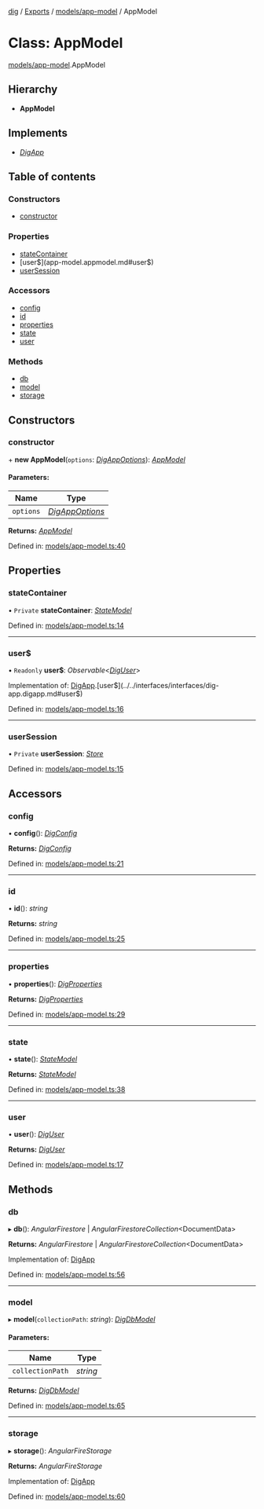 [dig](../../README.md) / [Exports](../../modules.md) / [models/app-model](../../modules/models_app_model.md) / AppModel

# Class: AppModel

[models/app-model](../../modules/models_app_model.md).AppModel

## Hierarchy

* **AppModel**

## Implements

* [*DigApp*](../../interfaces/interfaces/dig-app.digapp.md)

## Table of contents

### Constructors

- [constructor](app-model.appmodel.md#constructor)

### Properties

- [stateContainer](app-model.appmodel.md#statecontainer)
- [user$](app-model.appmodel.md#user$)
- [userSession](app-model.appmodel.md#usersession)

### Accessors

- [config](app-model.appmodel.md#config)
- [id](app-model.appmodel.md#id)
- [properties](app-model.appmodel.md#properties)
- [state](app-model.appmodel.md#state)
- [user](app-model.appmodel.md#user)

### Methods

- [db](app-model.appmodel.md#db)
- [model](app-model.appmodel.md#model)
- [storage](app-model.appmodel.md#storage)

## Constructors

### constructor

\+ **new AppModel**(`options`: [*DigAppOptions*](../../interfaces/interfaces/dig-app-options.digappoptions.md)): [*AppModel*](app-model.appmodel.md)

#### Parameters:

Name | Type |
------ | ------ |
`options` | [*DigAppOptions*](../../interfaces/interfaces/dig-app-options.digappoptions.md) |

**Returns:** [*AppModel*](app-model.appmodel.md)

Defined in: [models/app-model.ts:40](https://github.com/dig-platform/dig-app/blob/67b98b9d/projects/dig/src/lib/models/app-model.ts#L40)

## Properties

### stateContainer

• `Private` **stateContainer**: [*StateModel*](state-model.statemodel.md)

Defined in: [models/app-model.ts:14](https://github.com/dig-platform/dig-app/blob/67b98b9d/projects/dig/src/lib/models/app-model.ts#L14)

___

### user$

• `Readonly` **user$**: *Observable*<[*DigUser*](../../interfaces/interfaces/dig-user.diguser.md)\>

Implementation of: [DigApp](../../interfaces/interfaces/dig-app.digapp.md).[user$](../../interfaces/interfaces/dig-app.digapp.md#user$)

Defined in: [models/app-model.ts:16](https://github.com/dig-platform/dig-app/blob/67b98b9d/projects/dig/src/lib/models/app-model.ts#L16)

___

### userSession

• `Private` **userSession**: [*Store*](state-model.store.md)

Defined in: [models/app-model.ts:15](https://github.com/dig-platform/dig-app/blob/67b98b9d/projects/dig/src/lib/models/app-model.ts#L15)

## Accessors

### config

• **config**(): [*DigConfig*](../../interfaces/interfaces/dig-config.digconfig.md)

**Returns:** [*DigConfig*](../../interfaces/interfaces/dig-config.digconfig.md)

Defined in: [models/app-model.ts:21](https://github.com/dig-platform/dig-app/blob/67b98b9d/projects/dig/src/lib/models/app-model.ts#L21)

___

### id

• **id**(): *string*

**Returns:** *string*

Defined in: [models/app-model.ts:25](https://github.com/dig-platform/dig-app/blob/67b98b9d/projects/dig/src/lib/models/app-model.ts#L25)

___

### properties

• **properties**(): [*DigProperties*](../../interfaces/interfaces/dig-properties.digproperties.md)

**Returns:** [*DigProperties*](../../interfaces/interfaces/dig-properties.digproperties.md)

Defined in: [models/app-model.ts:29](https://github.com/dig-platform/dig-app/blob/67b98b9d/projects/dig/src/lib/models/app-model.ts#L29)

___

### state

• **state**(): [*StateModel*](state-model.statemodel.md)

**Returns:** [*StateModel*](state-model.statemodel.md)

Defined in: [models/app-model.ts:38](https://github.com/dig-platform/dig-app/blob/67b98b9d/projects/dig/src/lib/models/app-model.ts#L38)

___

### user

• **user**(): [*DigUser*](../../interfaces/interfaces/dig-user.diguser.md)

**Returns:** [*DigUser*](../../interfaces/interfaces/dig-user.diguser.md)

Defined in: [models/app-model.ts:17](https://github.com/dig-platform/dig-app/blob/67b98b9d/projects/dig/src/lib/models/app-model.ts#L17)

## Methods

### db

▸ **db**(): *AngularFirestore* \| *AngularFirestoreCollection*<DocumentData\>

**Returns:** *AngularFirestore* \| *AngularFirestoreCollection*<DocumentData\>

Implementation of: [DigApp](../../interfaces/interfaces/dig-app.digapp.md)

Defined in: [models/app-model.ts:56](https://github.com/dig-platform/dig-app/blob/67b98b9d/projects/dig/src/lib/models/app-model.ts#L56)

___

### model

▸ **model**(`collectionPath`: *string*): [*DigDbModel*](dig-db-model.digdbmodel.md)

#### Parameters:

Name | Type |
------ | ------ |
`collectionPath` | *string* |

**Returns:** [*DigDbModel*](dig-db-model.digdbmodel.md)

Defined in: [models/app-model.ts:65](https://github.com/dig-platform/dig-app/blob/67b98b9d/projects/dig/src/lib/models/app-model.ts#L65)

___

### storage

▸ **storage**(): *AngularFireStorage*

**Returns:** *AngularFireStorage*

Implementation of: [DigApp](../../interfaces/interfaces/dig-app.digapp.md)

Defined in: [models/app-model.ts:60](https://github.com/dig-platform/dig-app/blob/67b98b9d/projects/dig/src/lib/models/app-model.ts#L60)
